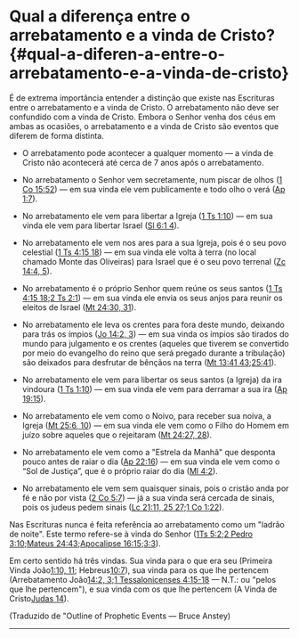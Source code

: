 # Qual a diferença entre o arrebatamento e a vinda de Cristo? {#qual-a-diferen-a-entre-o-arrebatamento-e-a-vinda-de-cristo}

É de extrema importância entender a distinção que existe nas Escrituras entre o arrebatamento e a vinda de Cristo. O arrebatamento não deve ser confundido com a vinda de Cristo. Embora o Senhor venha dos céus em ambas as ocasiões, o arrebatamento e a vinda de Cristo são eventos que diferem de forma distinta.

*   O arrebatamento pode acontecer a qualquer momento — a vinda de Cristo não acontecerá até cerca de 7 anos após o arrebatamento.

*   No arrebatamento o Senhor vem secretamente, num piscar de olhos ([1 Co 15:52](http://bibliaonline.com.br/acf/1co/15/52)) — em sua vinda ele vem publicamente e todo olho o verá ([Ap 1:7](http://bibliaonline.com.br/acf/ap/1/7)).

*   No arrebatamento ele vem para libertar a Igreja ([1 Ts 1:10](http://bibliaonline.com.br/acf/1ts/1/10)) — em sua vinda ele vem para libertar Israel ([Sl 6:1 4](http://bibliaonline.com.br/acf/sl/6/1-4)).

*   No arrebatamento ele vem nos ares para a sua Igreja, pois é o seu povo celestial ([1 Ts 4:15 18](http://bibliaonline.com.br/acf/1ts/4/15-18)) — em sua vinda ele volta à terra (no local chamado Monte das Oliveiras) para Israel que é o seu povo terrenal ([Zc 14:4, 5](http://bibliaonline.com.br/acf/zc/14/4,5)).

*   No arrebatamento é o próprio Senhor quem reúne os seus santos ([1 Ts 4:15 18](http://bibliaonline.com.br/acf/1ts/4/15-18);[2 Ts 2:1](http://bibliaonline.com.br/acf/2ts/2/1)) — em sua vinda ele envia os seus anjos para reunir os eleitos de Israel ([Mt 24:30, 31](http://bibliaonline.com.br/acf/mt/24/30,31)).

*   No arrebatamento ele leva os crentes para fora deste mundo, deixando para trás os ímpios ([Jo 14:2, 3](http://bibliaonline.com.br/acf/jo/14/2,3)) — em sua vinda os ímpios são tirados do mundo para julgamento e os crentes (aqueles que tiverem se convertido por meio do evangelho do reino que será pregado durante a tribulação) são deixados para desfrutar de bênçãos na terra ([Mt 13:41 43](http://bibliaonline.com.br/acf/mt/13/41-43);[25:41](http://bibliaonline.com.br/acf/mt/25/41)).

*   No arrebatamento ele vem para libertar os seus santos (a Igreja) da ira vindoura ([1 Ts 1:10](http://bibliaonline.com.br/acf/1ts/1/10)) — em sua vinda ele vem para derramar a sua ira ([Ap 19:15](http://bibliaonline.com.br/acf/ap/19/15)).

*   No arrebatamento ele vem como o Noivo, para receber sua noiva, a Igreja ([Mt 25:6, 10](http://bibliaonline.com.br/acf/mt/25/6,10)) — em sua vinda ele vem como o Filho do Homem em juízo sobre aqueles que o rejeitaram ([Mt 24:27, 28](http://bibliaonline.com.br/acf/mt/24/27,28)).

*   No arrebatamento ele vem como a &quot;Estrela da Manhã&quot; que desponta pouco antes de raiar o dia ([Ap 22:16](http://bibliaonline.com.br/acf/ap/22/16)) — em sua vinda ele vem como o “Sol de Justiça”, que é o próprio raiar do dia ([Ml 4:2](http://bibliaonline.com.br/acf/ml/4/2)).

*   No arrebatamento ele vem sem quaisquer sinais, pois o cristão anda por fé e não por vista ([2 Co 5:7](http://bibliaonline.com.br/acf/2co/5/7)) — já a sua vinda será cercada de sinais, pois os judeus pedem sinais ([Lc 21:11, 25 27](http://bibliaonline.com.br/acf/lc/21/11,25,27);[1 Co 1:22](http://bibliaonline.com.br/acf/1co/1/22)).

Nas Escrituras nunca é feita referência ao arrebatamento como um &quot;ladrão de noite&quot;. Este termo refere-se à vinda do Senhor ([1Ts 5:2](http://bibliaonline.com.br/acf/1ts/5/2);[2 Pedro 3:10](http://bibliaonline.com.br/acf/2pe/3/10);[Mateus 24:43](http://bibliaonline.com.br/acf/mt/24/43);[Apocalipse 16:15](http://bibliaonline.com.br/acf/ap/16/15);[3:3](http://bibliaonline.com.br/acf/ap/3/3)).

Em certo sentido há três vindas. Sua vinda para o que era seu (Primeira Vinda João[1:10, 11](http://bibliaonline.com.br/acf/jo/1/10,11); Hebreus[10:7](http://bibliaonline.com.br/acf/hb/10/7)), sua vinda para os que lhe pertencem (Arrebatamento João[14:2, 3](http://bibliaonline.com.br/acf/jo/14/2,3);[1 Tessalonicenses 4:15-18](http://bibliaonline.com.br/acf/1ts/4/15-18) — N.T.: ou &quot;pelos que lhe pertencem&quot;), e sua vinda com os que lhe pertencem (A Vinda de Cristo[Judas 14](http://bibliaonline.com.br/acf/jd/1/14)).

(Traduzido de &quot;Outline of Prophetic Events — Bruce Anstey)

*****